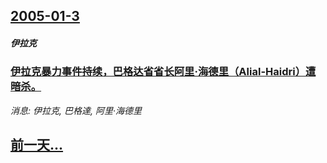 ## [2005-01-3](/news/2005/01/3/index.md)

##### 伊拉克
### [ 伊拉克暴力事件持续，巴格达省省长阿里·海德里（Alial-Haidri）遭暗杀。](/news/2005/01/3/伊拉克暴力事件持续-巴格达省省长阿里-海德里-Alial-Haidri-遭暗杀.md)
_消息: 伊拉克, 巴格達, 阿里·海德里_

## [前一天...](/news/2005/01/1/index.md)

